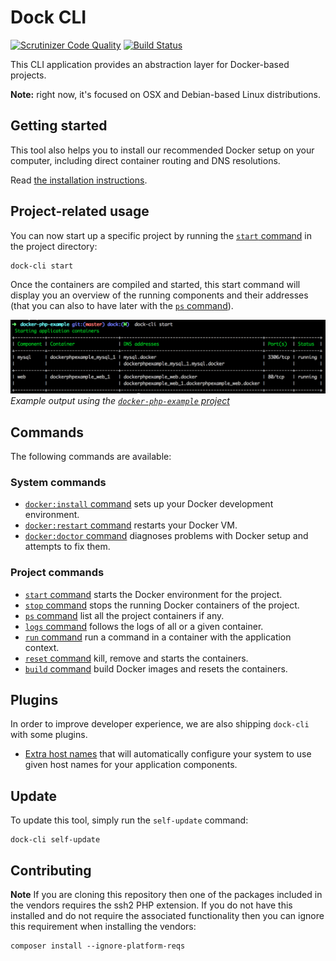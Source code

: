 # Dock CLI

[![Scrutinizer Code Quality](https://scrutinizer-ci.com/g/inviqa/dock-cli/badges/quality-score.png?b=master)](https://scrutinizer-ci.com/g/sroze/dock-cli/?branch=master)
[![Build Status](https://scrutinizer-ci.com/g/inviqa/dock-cli/badges/build.png?b=master)](https://scrutinizer-ci.com/g/inviqa/dock-cli/build-status/master)

This CLI application provides an abstraction layer for Docker-based projects.

**Note:** right now, it's focused on OSX and Debian-based Linux distributions.

## Getting started

This tool also helps you to install our recommended Docker setup on your computer, including direct container routing
and DNS resolutions.

Read [the installation instructions](docs/install.md).

## Project-related usage

You can now start up a specific project by running the [`start` command](docs/cmd-start.md) in the project directory:
```
dock-cli start
```

Once the containers are compiled and started, this start command will display you an overview of the running components
and their addresses (that you can also to have later with the [`ps` command](docs/cmd-ps.md)).

![](docs/images/docker-php-example-ps-output.png)
*Example output using the [`docker-php-example` project](https://github.com/sroze/docker-php-example)*

## Commands

The following commands are available:

### System commands

- [`docker:install` command](docs/cmd-docker-install.md) sets up your Docker development environment.
- [`docker:restart` command](docs/cmd-docker-restart.md) restarts your Docker VM.
- [`docker:doctor` command](docs/cmd-docker-doctor.md) diagnoses problems with Docker setup and attempts to fix them.

### Project commands

- [`start` command](docs/cmd-start.md) starts the Docker environment for the project.
- [`stop` command](docs/cmd-stop.md) stops the running Docker containers of the project.
- [`ps` command](docs/cmd-ps.md) list all the project containers if any.
- [`logs` command](docs/cmd-logs.md) follows the logs of all or a given container.
- [`run` command](docs/cmd-run.md) run a command in a container with the application context.
- [`reset` command](docs/cmd-reset.md) kill, remove and starts the containers.
- [`build` command](docs/cmd-build.md) build Docker images and resets the containers.

## Plugins

In order to improve developer experience, we are also shipping `dock-cli` with some plugins.

- [Extra host names](docs/plugins/extra-host-names.md) that will automatically configure your system to use given
  host names for your application components.


## Update

To update this tool, simply run the `self-update` command:

```
dock-cli self-update
```

## Contributing

**Note** If you are cloning this repository then one of the packages included in the vendors
requires the ssh2 PHP extension. If you do not have this installed and do not require the
associated functionality then you can ignore this requirement when installing the vendors:

```
composer install --ignore-platform-reqs
```
